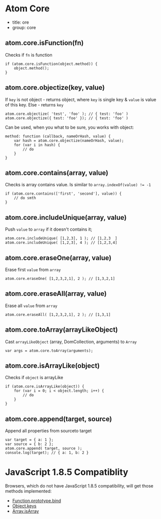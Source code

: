 Atom Core
=========

* title: ore
* group: core


## atom.core.isFunction(fn)

Checks if `fn` is function

	if (atom.core.isFunction(object.method)) {
		object.method();
	}

## atom.core.objectize(key, value)

If `key` is not object - returns object, where `key` is single key & `value` is value of this key.
Else - returns `key`

	atom.core.objectize( 'test', 'foo' ); // { test: 'foo' )
	atom.core.objectize({ test: 'foo' }); // { test: 'foo' )

Can be used, when you what to be sure, you works with object:

	method: function (callback, nameOrHash, value) {
		var hash = atom.core.objectize(nameOrHash, value);
		for (var i in hash) {
			// do
		}
	}

## atom.core.contains(array, value)

Checks is array contains value. Is similar to `array.indexOf(value) != -1`

	if (atom.core.contains(['first', 'second'], value)) {
		// do smth
	}

## atom.core.includeUnique(array, value)

Push `value` to `array` if it doesn't contains it;

	atom.core.includeUnique( [1,2,3], 1 ); // [1,2,3  ]
	atom.core.includeUnique( [1,2,3], 4 ); // [1,2,3,4]

## atom.core.eraseOne(array, value)

Erase first `value` from `array`

	atom.core.eraseOne( [1,2,3,2,1], 2 ); // [1,3,2,1]

## atom.core.eraseAll(array, value)

Erase all `value` from `array`

	atom.core.eraseAll( [1,2,3,2,1], 2 ); // [1,3,1]

## atom.core.toArray(arrayLikeObject)

Cast `arrayLikeObject` (array, DomCollection, arguments) to `Array`

	var args = atom.core.toArray(arguments);

## atom.core.isArrayLike(object)

Checks if `object` is arrayLike

	if (atom.core.isArrayLike(object)) {
		for (var i = 0; i < object.length; i++) {
			// do
		}
	}

## atom.core.append(target, source)

Append all properties from sourceto target

	var target = { a: 1 };
	var source = { b: 2 };
	atom.core.append( target, source );
	console.log(target); // { a: 1, b: 2 }




JavaScript 1.8.5 Compatiblity
=============================

Browsers, which do not have JavaScript 1.8.5 compatibility, will get those methods implemented:

* [Function.prototype.bind](https://developer.mozilla.org/en/JavaScript/Reference/Global_Objects/Function/bind)
* [Object.keys](https://developer.mozilla.org/en/JavaScript/Reference/Global_Objects/Object/keys)
* [Array.isArray](https://developer.mozilla.org/en/JavaScript/Reference/Global_Objects/Array/isArray)
